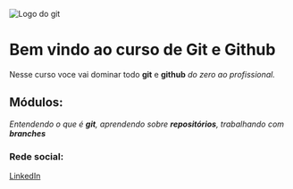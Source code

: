 ![Logo do git](https://git-scm.com/images/logos/downloads/Git-Icon-1788C.png)

# Bem vindo ao curso de Git e Github
Nesse curso voce vai dominar todo **git** e **github** _do zero ao profissional._

## Módulos:
_Entendendo o que é **git**, aprendendo sobre **repositórios**, trabalhando com **branches**_

### Rede social:
[LinkedIn]()